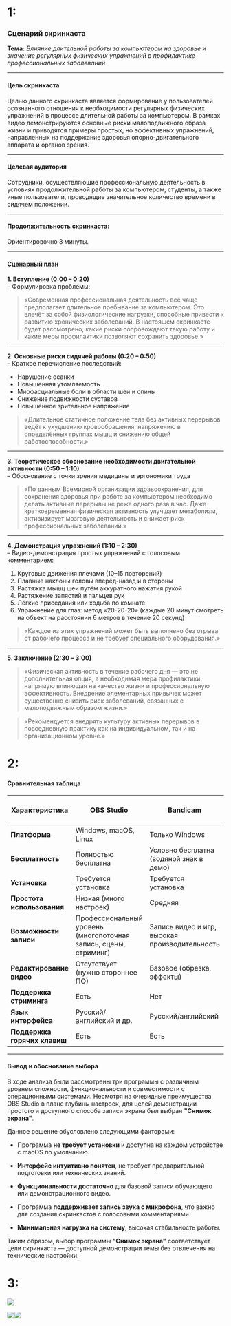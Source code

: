 
# 1:
### **Сценарий скринкаста**

**Тема:** _Влияние длительной работы за компьютером на здоровье и значение регулярных физических упражнений в профилактике профессиональных заболеваний_

---

#### **Цель скринкаста**

Целью данного скринкаста является формирование у пользователей осознанного отношения к необходимости регулярных физических упражнений в процессе длительной работы за компьютером. В рамках видео демонстрируются основные риски малоподвижного образа жизни и приводятся примеры простых, но эффективных упражнений, направленных на поддержание здоровья опорно-двигательного аппарата и органов зрения.

---

#### **Целевая аудитория**

Сотрудники, осуществляющие профессиональную деятельность в условиях продолжительной работы за компьютером, студенты, а также иные пользователи, проводящие значительное количество времени в сидячем положении.

---

#### **Продолжительность скринкаста:**

Ориентировочно 3 минуты.

---

#### **Сценарный план**

**1. Вступление (0:00 – 0:20)**  
– Формулировка проблемы:

> «Современная профессиональная деятельность всё чаще предполагает длительное пребывание за компьютером. Это влечёт за собой физиологические нагрузки, способные привести к развитию хронических заболеваний. В настоящем скринкасте будет рассмотрено, какие риски сопровождают такую работу и какие меры профилактики позволяют сохранить здоровье.»

---

**2. Основные риски сидячей работы (0:20 – 0:50)**  
– Краткое перечисление последствий:  
- Нарушение осанки  
- Повышенная утомляемость  
- Миофасциальные боли в области шеи и спины  
- Снижение подвижности суставов  
- Повышенное зрительное напряжение

> «Длительное статичное положение тела без активных перерывов ведёт к ухудшению кровообращения, напряжению в определённых группах мышц и снижению общей работоспособности.»

---

**3. Теоретическое обоснование необходимости двигательной активности (0:50 – 1:10)**  
– Обоснование с точки зрения медицины и эргономики труда

> «По данным Всемирной организации здравоохранения, для сохранения здоровья при работе за компьютером необходимо делать активные перерывы не реже одного раза в час. Даже кратковременная физическая активность улучшает метаболизм, активизирует мозговую деятельность и снижает риск профессиональных заболеваний.»

---

**4. Демонстрация упражнений (1:10 – 2:30)**  
– Видео-демонстрация простых упражнений с голосовым комментарием:  
1. Круговые движения плечами (10–15 повторений)  
2. Плавные наклоны головы вперёд-назад и в стороны  
3. Растяжка мышц шеи путём аккуратного нажатия рукой  
4. Растяжение запястий и пальцев рук  
5. Лёгкие приседания или ходьба по комнате  
6. Упражнение для глаз: метод «20-20-20» (каждые 20 минут смотреть на объект на расстоянии 6 метров в течение 20 секунд)

> «Каждое из этих упражнений может быть выполнено без отрыва от рабочего процесса и не требует специального оборудования.»

---

**5. Заключение (2:30 – 3:00)**

> «Физическая активность в течение рабочего дня — это не дополнительная опция, а необходимая мера профилактики, напрямую влияющая на качество жизни и профессиональную эффективность. Внедрение элементарных привычек может существенно снизить риск заболеваний, связанных с малоподвижным образом жизни.»

> «Рекомендуется внедрять культуру активных перерывов в повседневную практику как на индивидуальном, так и на организационном уровне.»



# 2:
#### **Сравнительная таблица**

|Характеристика|OBS Studio|Bandicam|Снимок экрана (macOS)|
|---|---|---|---|
|**Платформа**|Windows, macOS, Linux|Только Windows|Только macOS|
|**Бесплатность**|Полностью бесплатна|Условно бесплатна (водяной знак в демо)|Полностью бесплатна|
|**Установка**|Требуется установка|Требуется установка|Встроена в систему|
|**Простота использования**|Низкая (много настроек)|Средняя|Высокая|
|**Возможности записи**|Профессиональный уровень (многопоточная запись, сцены, стриминг)|Запись видео и игр, высокая производительность|Только базовая запись экрана и звука|
|**Редактирование видео**|Отсутствует (нужно стороннее ПО)|Базовое (обрезка, эффекты)|Отсутствует|
|**Поддержка стриминга**|Есть|Нет|Нет|
|**Язык интерфейса**|Русский/английский и др.|Русский/английский|Русский/английский|
|**Поддержка горячих клавиш**|Есть|Есть|Есть|

---

#### **Вывод и обоснование выбора**

В ходе анализа были рассмотрены три программы с различным уровнем сложности, функциональности и совместимости с операционными системами. Несмотря на очевидные преимущества OBS Studio  в плане глубины настроек, для целей демонстрации простого и доступного способа записи экрана был выбран **"Снимок экрана"**.

Данное решение обусловлено следующими факторами:

- Программа **не требует установки** и доступна на каждом устройстве с macOS по умолчанию.
    
- **Интерфейс интуитивно понятен**, не требует предварительной подготовки или технических знаний.
    
- **Функциональности достаточно** для базовой записи обучающего или демонстрационного видео.
    
- Программа **поддерживает запись звука с микрофона**, что важно для создания скринкастов с голосовыми комментариями.
    
- **Минимальная нагрузка на систему**, высокая стабильность работы.
    

Таким образом, выбор программы **"Снимок экрана"** соответствует цели скринкаста — доступной демонстрации темы без отвлечения на технические настройки.

# 3:
![](images/Снимок%20экрана%202025-04-08%20в%2021.04.48.png)

![](images/Снимок%20экрана%202025-04-08%20в%2021.07.25.png)![](images/Снимок%20экрана%202025-04-08%20в%2021.12.01.png)